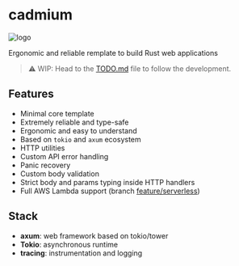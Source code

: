 # cadmium

![logo](https://github.com/paologaleotti/cadmium/assets/45665769/4808657f-c4df-40fc-81ec-ac5c993e84ec)

Ergonomic and reliable remplate to build Rust web applications

> ⚠️ WIP: Head to the [TODO.md](TODO.md) file to follow the development.

## Features

- Minimal core template
- Extremely reliable and type-safe
- Ergonomic and easy to understand
- Based on `tokio` and `axum` ecosystem
- HTTP utilities
- Custom API error handling
- Panic recovery
- Custom body validation
- Strict body and params typing inside HTTP handlers
- Full AWS Lambda support (branch [feature/serverless](https://github.com/paologaleotti/cadmium/tree/feature/serverless))

## Stack

- **axum**: web framework based on tokio/tower
- **Tokio**: asynchronous runtime
- **tracing**: instrumentation and logging
